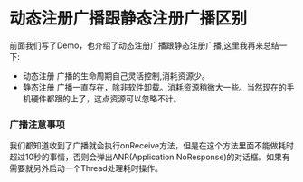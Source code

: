 # 动态注册广播跟静态注册广播区别
前面我们写了Demo，也介绍了动态注册广播跟静态注册广播,这里我再来总结一下:
- 动态注册  广播的生命周期自己灵活控制,消耗资源少。
- 静态注册  广播一直存在，除非软件卸载。消耗资源稍微大一些。当然现在的手机硬件都跟的上了，这点资源可以忽略不计。

### 广播注意事项
我们都知道收到了广播就会执行onReceive方法，但是在这个方法里面不能做耗时超过10秒的事情，否则会弹出ANR(Application NoResponse)的对话框。如果有需要就另外启动一个Thread处理耗时操作。
